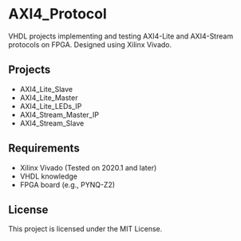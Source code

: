 # AXI4_Protocol

VHDL projects implementing and testing AXI4-Lite and AXI4-Stream protocols on FPGA. Designed using Xilinx Vivado.

## Projects
- AXI4_Lite_Slave
- AXI4_Lite_Master
- AXI4_Lite_LEDs_IP
- AXI4_Stream_Master_IP
- AXI4_Stream_Slave

## Requirements
- Xilinx Vivado (Tested on 2020.1 and later)
- VHDL knowledge
- FPGA board (e.g., PYNQ-Z2)

## License
This project is licensed under the MIT License.

